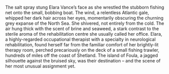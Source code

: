 The salt spray stung Elara Vance’s face as she wrestled the stubborn fishing net onto the small, bobbing boat.  The wind, a relentless Atlantic gale, whipped her dark hair across her eyes, momentarily obscuring the churning grey expanse of the North Sea.  She shivered, not entirely from the cold.  The air hung thick with the scent of brine and seaweed, a stark contrast to the sterile aroma of the rehabilitation centre she usually called her office.  Elara, a highly-regarded occupational therapist with a specialty in neurological rehabilitation, found herself far from the familiar comfort of her brightly-lit therapy room, perched precariously on the deck of a small fishing trawler, hundreds of miles off the coast of Shetland.  The island of Foula, a jagged silhouette against the bruised sky, was their destination – and the scene of her most unusual assignment yet.

